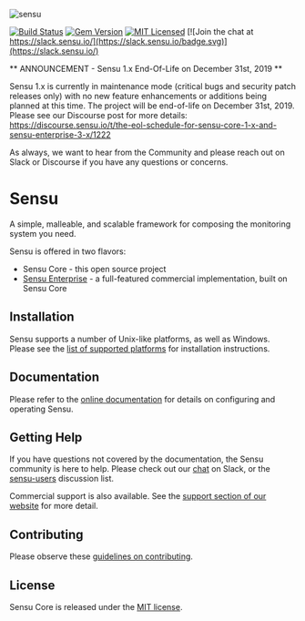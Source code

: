 ![sensu](https://raw.github.com/sensu/sensu/master/sensu-logo.png)

[![Build Status](https://img.shields.io/travis/sensu/sensu.svg)](https://travis-ci.org/sensu/sensu)
[![Gem Version](https://img.shields.io/gem/v/sensu.svg)](https://github.com/sensu/sensu/blob/master/CHANGELOG.md)
[![MIT Licensed](https://img.shields.io/github/license/sensu/sensu.svg)](https://raw.githubusercontent.com/sensu/sensu/master/MIT-LICENSE.txt)
[![Join the chat at https://slack.sensu.io/](https://slack.sensu.io/badge.svg)](https://slack.sensu.io/)

** ANNOUNCEMENT - Sensu 1.x End-Of-Life on December 31st, 2019 **

Sensu 1.x is currently in maintenance mode (critical bugs and security patch releases only) with no new feature enhancements or additions being planned at this time. The project will be end-of-life on December 31st, 2019. Please see our Discourse post for more details: https://discourse.sensu.io/t/the-eol-schedule-for-sensu-core-1-x-and-sensu-enterprise-3-x/1222

As always, we want to hear from the Community and please reach out on Slack or Discourse if you have any questions or concerns. 

# Sensu

A simple, malleable, and scalable framework for composing
the monitoring system you need.

Sensu is offered in two flavors:

* Sensu Core - this open source project
* [Sensu Enterprise][1] - a full-featured commercial implementation, built on Sensu Core

## Installation

Sensu supports a number of Unix-like platforms, as well as Windows.
Please see the [list of supported platforms][2] for installation instructions.

## Documentation

Please refer to the [online documentation][3] for details
on configuring and operating Sensu.

## Getting Help

If you have questions not covered by the documentation, the Sensu community
is here to help. Please check out our [chat][4] on Slack, or the
[sensu-users][5] discussion list.

Commercial support is also available. See the [support section of our website][6] for more detail.

## Contributing

Please observe these [guidelines on contributing][7].


## License

Sensu Core is released under the [MIT license][8].


[1]: https://sensu.io/solutions/enterprise
[2]: https://docs.sensu.io/sensu-core/latest/overview/platforms/
[3]: https://docs.sensu.io/sensu-core/latest/
[4]: https://slack.sensu.io/
[5]: http://groups.google.com/group/sensu-users
[6]: https://sensu.io/resources/support
[7]: https://github.com/sensu/sensu/blob/master/CONTRIBUTING.md
[8]: https://raw.github.com/sensu/sensu/master/MIT-LICENSE.txt
